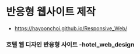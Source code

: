 # 반응형 웹사이트 제작
- https://hayoonchoi.github.io/Responsive_Web/


### 호텔 웹 디자인 반응형 사이트 -hotel_web_design
